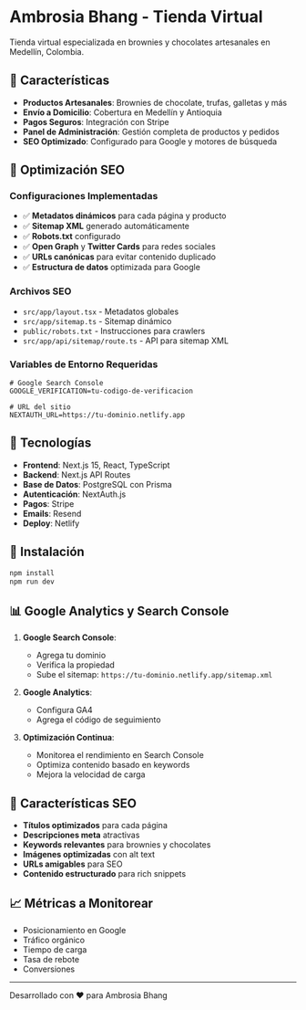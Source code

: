 # Ambrosia Bhang - Tienda Virtual

Tienda virtual especializada en brownies y chocolates artesanales en Medellín, Colombia.

## 🍫 Características

- **Productos Artesanales**: Brownies de chocolate, trufas, galletas y más
- **Envío a Domicilio**: Cobertura en Medellín y Antioquia
- **Pagos Seguros**: Integración con Stripe
- **Panel de Administración**: Gestión completa de productos y pedidos
- **SEO Optimizado**: Configurado para Google y motores de búsqueda

## 🚀 Optimización SEO

### Configuraciones Implementadas

- ✅ **Metadatos dinámicos** para cada página y producto
- ✅ **Sitemap XML** generado automáticamente
- ✅ **Robots.txt** configurado
- ✅ **Open Graph** y **Twitter Cards** para redes sociales
- ✅ **URLs canónicas** para evitar contenido duplicado
- ✅ **Estructura de datos** optimizada para Google

### Archivos SEO

- `src/app/layout.tsx` - Metadatos globales
- `src/app/sitemap.ts` - Sitemap dinámico
- `public/robots.txt` - Instrucciones para crawlers
- `src/app/api/sitemap/route.ts` - API para sitemap XML

### Variables de Entorno Requeridas

```env
# Google Search Console
GOOGLE_VERIFICATION=tu-codigo-de-verificacion

# URL del sitio
NEXTAUTH_URL=https://tu-dominio.netlify.app
```

## 📱 Tecnologías

- **Frontend**: Next.js 15, React, TypeScript
- **Backend**: Next.js API Routes
- **Base de Datos**: PostgreSQL con Prisma
- **Autenticación**: NextAuth.js
- **Pagos**: Stripe
- **Emails**: Resend
- **Deploy**: Netlify

## 🔧 Instalación

```bash
npm install
npm run dev
```

## 📊 Google Analytics y Search Console

1. **Google Search Console**:
   - Agrega tu dominio
   - Verifica la propiedad
   - Sube el sitemap: `https://tu-dominio.netlify.app/sitemap.xml`

2. **Google Analytics**:
   - Configura GA4
   - Agrega el código de seguimiento

3. **Optimización Continua**:
   - Monitorea el rendimiento en Search Console
   - Optimiza contenido basado en keywords
   - Mejora la velocidad de carga

## 🌟 Características SEO

- **Títulos optimizados** para cada página
- **Descripciones meta** atractivas
- **Keywords relevantes** para brownies y chocolates
- **Imágenes optimizadas** con alt text
- **URLs amigables** para SEO
- **Contenido estructurado** para rich snippets

## 📈 Métricas a Monitorear

- Posicionamiento en Google
- Tráfico orgánico
- Tiempo de carga
- Tasa de rebote
- Conversiones

---

Desarrollado con ❤️ para Ambrosia Bhang

